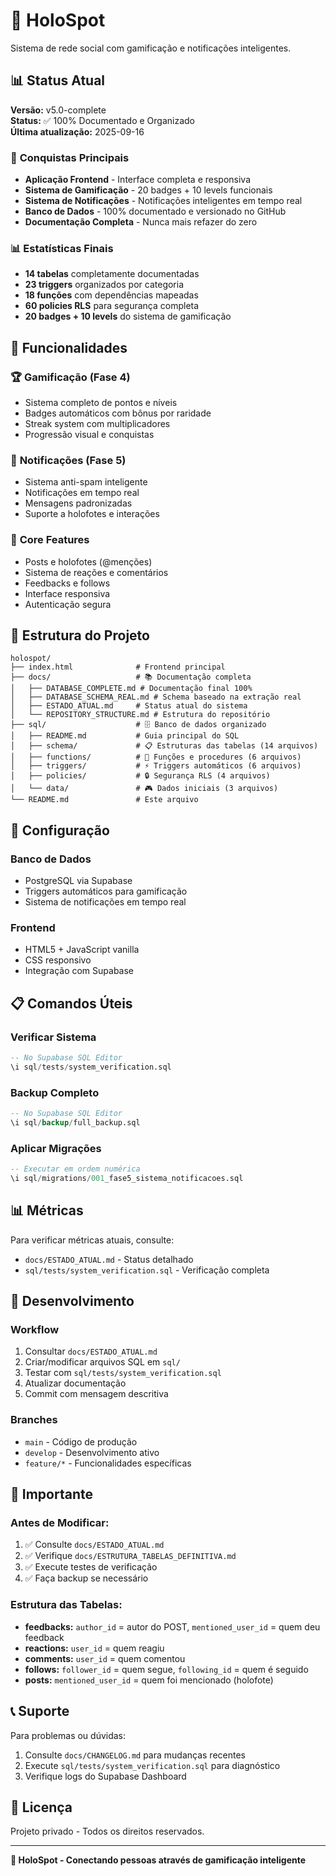 # 🌟 HoloSpot

Sistema de rede social com gamificação e notificações inteligentes.

## 📊 Status Atual

**Versão:** v5.0-complete  
**Status:** ✅ 100% Documentado e Organizado  
**Última atualização:** 2025-09-16

### 🎯 **Conquistas Principais**
- **Aplicação Frontend** - Interface completa e responsiva
- **Sistema de Gamificação** - 20 badges + 10 levels funcionais
- **Sistema de Notificações** - Notificações inteligentes em tempo real
- **Banco de Dados** - 100% documentado e versionado no GitHub
- **Documentação Completa** - Nunca mais refazer do zero

### 📊 **Estatísticas Finais**
- **14 tabelas** completamente documentadas
- **23 triggers** organizados por categoria
- **18 funções** com dependências mapeadas
- **60 policies RLS** para segurança completa
- **20 badges + 10 levels** do sistema de gamificação

## 🚀 Funcionalidades

### 🏆 **Gamificação (Fase 4)**
- Sistema completo de pontos e níveis
- Badges automáticos com bônus por raridade
- Streak system com multiplicadores
- Progressão visual e conquistas

### 🔔 **Notificações (Fase 5)**
- Sistema anti-spam inteligente
- Notificações em tempo real
- Mensagens padronizadas
- Suporte a holofotes e interações

### 📱 **Core Features**
- Posts e holofotes (@menções)
- Sistema de reações e comentários
- Feedbacks e follows
- Interface responsiva
- Autenticação segura

## 📁 Estrutura do Projeto

```
holospot/
├── index.html              # Frontend principal
├── docs/                   # 📚 Documentação completa
│   ├── DATABASE_COMPLETE.md # Documentação final 100%
│   ├── DATABASE_SCHEMA_REAL.md # Schema baseado na extração real
│   ├── ESTADO_ATUAL.md     # Status atual do sistema
│   └── REPOSITORY_STRUCTURE.md # Estrutura do repositório
├── sql/                    # 🗄️ Banco de dados organizado
│   ├── README.md           # Guia principal do SQL
│   ├── schema/             # 📋 Estruturas das tabelas (14 arquivos)
│   ├── functions/          # 🔧 Funções e procedures (6 arquivos)
│   ├── triggers/           # ⚡ Triggers automáticos (6 arquivos)
│   ├── policies/           # 🔒 Segurança RLS (4 arquivos)
│   └── data/               # 🎮 Dados iniciais (3 arquivos)
└── README.md               # Este arquivo
```

## 🔧 Configuração

### **Banco de Dados**
- PostgreSQL via Supabase
- Triggers automáticos para gamificação
- Sistema de notificações em tempo real

### **Frontend**
- HTML5 + JavaScript vanilla
- CSS responsivo
- Integração com Supabase

## 📋 Comandos Úteis

### **Verificar Sistema**
```sql
-- No Supabase SQL Editor
\i sql/tests/system_verification.sql
```

### **Backup Completo**
```sql
-- No Supabase SQL Editor  
\i sql/backup/full_backup.sql
```

### **Aplicar Migrações**
```sql
-- Executar em ordem numérica
\i sql/migrations/001_fase5_sistema_notificacoes.sql
```

## 📊 Métricas

Para verificar métricas atuais, consulte:
- `docs/ESTADO_ATUAL.md` - Status detalhado
- `sql/tests/system_verification.sql` - Verificação completa

## 🔄 Desenvolvimento

### **Workflow**
1. Consultar `docs/ESTADO_ATUAL.md`
2. Criar/modificar arquivos SQL em `sql/`
3. Testar com `sql/tests/system_verification.sql`
4. Atualizar documentação
5. Commit com mensagem descritiva

### **Branches**
- `main` - Código de produção
- `develop` - Desenvolvimento ativo
- `feature/*` - Funcionalidades específicas

## 🚨 Importante

### **Antes de Modificar:**
1. ✅ Consulte `docs/ESTADO_ATUAL.md`
2. ✅ Verifique `docs/ESTRUTURA_TABELAS_DEFINITIVA.md`
3. ✅ Execute testes de verificação
4. ✅ Faça backup se necessário

### **Estrutura das Tabelas:**
- **feedbacks:** `author_id` = autor do POST, `mentioned_user_id` = quem deu feedback
- **reactions:** `user_id` = quem reagiu
- **comments:** `user_id` = quem comentou
- **follows:** `follower_id` = quem segue, `following_id` = quem é seguido
- **posts:** `mentioned_user_id` = quem foi mencionado (holofote)

## 📞 Suporte

Para problemas ou dúvidas:
1. Consulte `docs/CHANGELOG.md` para mudanças recentes
2. Execute `sql/tests/system_verification.sql` para diagnóstico
3. Verifique logs do Supabase Dashboard

## 📄 Licença

Projeto privado - Todos os direitos reservados.

---

**🌟 HoloSpot - Conectando pessoas através de gamificação inteligente**

